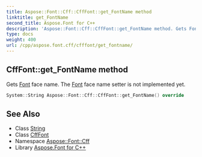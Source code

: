 ```yaml
---
title: Aspose::Font::Cff::CffFont::get_FontName method
linktitle: get_FontName
second_title: Aspose.Font for C++
description: 'Aspose::Font::Cff::CffFont::get_FontName method. Gets Font face name. The Font face name setter is not implemented yet in C++.'
type: docs
weight: 400
url: /cpp/aspose.font.cff/cfffont/get_fontname/
---
```

## CffFont::get_FontName method


Gets [Font](../../../aspose.font/font/) face name. The [Font](../../../aspose.font/font/) face name setter is not implemented yet.

```cpp
System::String Aspose::Font::Cff::CffFont::get_FontName() override
```

## See Also

* Class [String](../../../system/string/)
* Class [CffFont](../)
* Namespace [Aspose::Font::Cff](../../)
* Library [Aspose.Font for C++](../../../)
